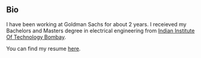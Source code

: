 ## Bio
I have been working at Goldman Sachs for about 2 years. I receieved my Bachelors and Masters degree in electrical engineering from [Indian Institute Of Technology Bombay](www.iitb.ac.in).

You can find my resume [here](https://github.com/ayushbaid/resume/blob/master/cv_long.pdf).

